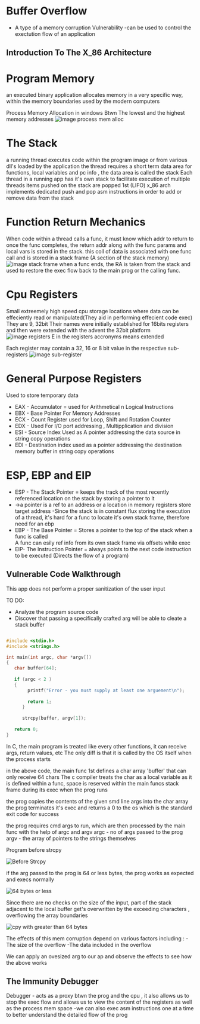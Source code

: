 # Buffer Overflow 
- A type of a memory corruption Vulnerability
-can be used to control the exectution flow of an application 

## Introduction To The X_86 Architecture
# Program Memory
 an executed binary application allocates memory in a very specific way, within the memory boundaries used by the modern computers
 
 Process Memory Allocation in windows Btwn The lowest and the highest memory addresses
 ![image process mem alloc](ss/win-process-mem-alloc.png)
 
# The Stack
 a running thread executes code within the program image or from various dll's loaded by the application
 the thread requires a short term data area for functions, local variables and  pc info , the data area is called the stack
 Each thread in a running app has it's own stack to facilitate execution of multiple threads
 items pushed on the stack are popped 1st (LIFO)
 x_86 arch implements dedicated push and pop asm instructions in order to add or remove data from the stack
 
# Function Return Mechanics
 When code within a thread calls a func, it must know which addr to return to once the func completes, the return addr along with the func params and local vars is stored in the stack. this coll of data is associated with one func call and is stored in a stack frame (A section of the stack memory)
 ![image stack frame](ss/Stack_Frame.png)
 when a func ends, the RA is taken from the stack and used to restore the exec flow back to the main prog or the calling func.
 
# Cpu Registers
Small extreemely high speed cpu storage locations where data can be effeciently read or manipulated(They aid in performing effecient code exec)
They are  9, 32bit
 Their names were initially established for 16bits registers and then were extended with the advent the 32bit platform
 ![image registers](ss/Registers.png)
 E in the registers accronyms means extended
  
  Each register may contain a 32, 16 or 8 bit value in the respective sub-registers
  ![image sub-register](ss/sub-register.png)
  
# General Purpose Registers
 Used to store temporary data
 - EAX - Accumulator = used for Arithmetical n Logical Instructions
 - EBX - Base Pointer For Memory Addresses
 - ECX - Count Register used for Loop, Shift and Rotation Counter
 - EDX - Used For I/O port addressing , Multipplication and division
 - ESI - Source Index Used as A pointer addressing the data source in string copy operations 
 - EDI - Destination index used as a pointer addressing the destination memory buffer in string copy operations  
 
# ESP, EBP and EIP 
 - ESP - The Stack Pointer = keeps the track of the most recently referenced location on the stack by storing a pointer to it
 - ->a pointer is a ref to an address or a location in memory 
 registers store target address
 -Since the stack is in constant flux storing the execution of a thread, it's hard for a func to locate it's own stack frame, therefore need for an ebp 
 - EBP - The Base Pointer = Stores a pointer to the top of the stack when a func is called  
 A func can esily ref info from its own stack frame via offsets while exec
 - EIP- The Instruction Pointer = always points to the next code instruction to be executed (Directs the flow of a program)
 
## Vulnerable Code Walkthrough
This app does not perform a proper sanitization of the user input

TO DO:
- Analyze the program source code
- Discover that passing a specifically crafted arg will be able to cleate a stack buffer

```C

#include <stdio.h>
#include <strings.h>

int main(int argc, char *argv[])
{
   char buffer[64];
   
   if (argc < 2 )
   { 
        printf("Error - you must supply at least one arguement\n");
        
        return 1;
      }
   
      strcpy(buffer, argv[1]);
   
   return 0;
}

```
In C, the main program is treated like every other functions, it can receive args, return values, etc
The only diff is that it is called by the OS itself when the process starts

in the above code, the main func 1st defines a char array 'buffer' that can only receive 64 chars
The c compiler treats the char as a local variable as it is defined within a func, space is reserved within the main funcs stack frame during its exec when the prog runs

the prog copies the contents of the given smd line args into the char array 
the prog terminates it's exec and returns a 0 to the os which is the standard exit code for success

the prog requires cmd args to run, which are then processed by the main func with the help of argc and argv 
argc - no of args passed to the prog 
argv - the array of pointers to the strings themselves

Program before strcpy

![Before Strcpy](ss/b4_cpy.png)

if the arg passed to the prog is 64 or less bytes, the prog works as expected and execs normally

![64 bytes or less](ss/cpy_with_64char_or_less.png)

Since there are no checks on the size of the input, part of the stack adjacent to the local buffer get's overwritten by the exceeding characters , overflowing the array boundaries 

![cpy with greater than 64 bytes](ss/cpy_with_more_than_64_chars.png)

The effects of this mem corruption depend on various factors including :
-The size of the overflow
-The data included in the overflow  

We can apply an ovesized arg to our ap and observe the effects to see how the above works

## The Immunity Debugger 
Debugger - acts as a proxy btwn the prog and the cpu , it also allows us to stop the exec flow and allows us to view the content of the registers as well as the process mem space
-we can also exec asm instructions one at a time to better understand the detailed flow of the prog


